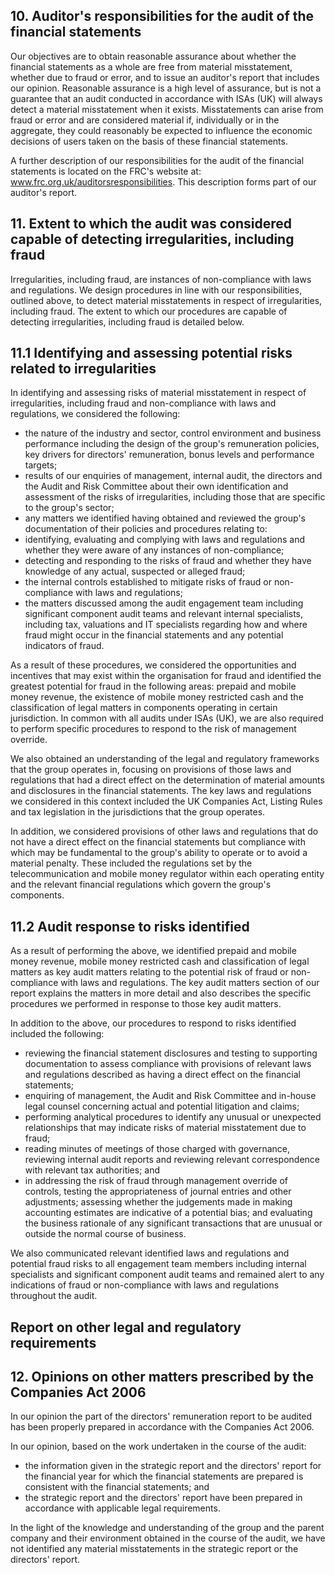 ## 10. Auditor's responsibilities for the audit of the financial statements

Our objectives are to obtain reasonable assurance about whether the financial statements as a whole are free from material misstatement, whether due to fraud or error, and to issue an auditor's report that includes our opinion. Reasonable assurance is a high level of assurance, but is not a guarantee that an audit conducted in accordance with ISAs (UK) will always detect a material misstatement when it exists. Misstatements can arise from fraud or error and are considered material if, individually or in the aggregate, they could reasonably be expected to influence the economic decisions of users taken on the basis of these financial statements.

A further description of our responsibilities for the audit of the financial statements is located on the FRC's website at: www.frc.org.uk/auditorsresponsibilities. This description forms part of our auditor's report.

## 11. Extent to which the audit was considered capable of detecting irregularities, including fraud

Irregularities, including fraud, are instances of non-compliance with laws and regulations. We design procedures in line with our responsibilities, outlined above, to detect material misstatements in respect of irregularities, including fraud. The extent to which our procedures are capable of detecting irregularities, including fraud is detailed below.

## 11.1 Identifying and assessing potential risks related to irregularities

In identifying and assessing risks of material misstatement in respect of irregularities, including fraud and non-compliance with laws and regulations, we considered the following:

-  the nature of the industry and sector, control environment and business performance including the design of the group's remuneration policies, key drivers for directors' remuneration, bonus levels and performance targets;
-  results of our enquiries of management, internal audit, the directors and the Audit and Risk Committee about their own identification and assessment of the risks of irregularities, including those that are specific to the group's sector;
-  any matters we identified having obtained and reviewed the group's documentation of their policies and procedures relating to:
-  identifying, evaluating and complying with laws and regulations and whether they were aware of any instances of non-compliance;
-  detecting and responding to the risks of fraud and whether they have knowledge of any actual, suspected or alleged fraud;
-  the internal controls established to mitigate risks of fraud or non-compliance with laws and regulations;
-  the matters discussed among the audit engagement team including significant component audit teams and relevant internal specialists, including tax, valuations and IT specialists regarding how and where fraud might occur in the financial statements and any potential indicators of fraud.

As a result of these procedures, we considered the opportunities and incentives that may exist within the organisation for fraud and identified the greatest potential for fraud in the following areas: prepaid and mobile money revenue, the existence of mobile money restricted cash and the classification of legal matters in components operating in certain jurisdiction. In common with all audits under ISAs (UK), we are also required to perform specific procedures to respond to the risk of management override.

We also obtained an understanding of the legal and regulatory frameworks that the group operates in, focusing on provisions of those laws and regulations that had a direct effect on the determination of material amounts and disclosures in the financial statements. The key laws and regulations we considered in this context included the UK Companies Act, Listing Rules and tax legislation in the jurisdictions that the group operates.

In addition, we considered provisions of other laws and regulations that do not have a direct effect on the financial statements but compliance with which may be fundamental to the group's ability to operate or to avoid a material penalty. These included the regulations set by the telecommunication and mobile money regulator within each operating entity and the relevant financial regulations which govern the group's components.

## 11.2 Audit response to risks identified

As a result of performing the above, we identified prepaid and mobile money revenue, mobile money restricted cash and classification of legal matters as key audit matters relating to the potential risk of fraud or non-compliance with laws and regulations. The key audit matters section of our report explains the matters in more detail and also describes the specific procedures we performed in response to those key audit matters.

In addition to the above, our procedures to respond to risks identified included the following:

-  reviewing the financial statement disclosures and testing to supporting documentation to assess compliance with provisions of relevant laws and regulations described as having a direct effect on the financial statements;
-  enquiring of management, the Audit and Risk Committee and in-house legal counsel concerning actual and potential litigation and claims;
-  performing analytical procedures to identify any unusual or unexpected relationships that may indicate risks of material misstatement due to fraud;
-  reading minutes of meetings of those charged with governance, reviewing internal audit reports and reviewing relevant correspondence with relevant tax authorities; and
-  in addressing the risk of fraud through management override of controls, testing the appropriateness of journal entries and other adjustments; assessing whether the judgements made in making accounting estimates are indicative of a potential bias; and evaluating the business rationale of any significant transactions that are unusual or outside the normal course of business.

We also communicated relevant identified laws and regulations and potential fraud risks to all engagement team members including internal specialists and significant component audit teams and remained alert to any indications of fraud or non-compliance with laws and regulations throughout the audit.

## Report on other legal and regulatory requirements

## 12. Opinions on other matters prescribed by the Companies Act 2006

In our opinion the part of the directors' remuneration report to be audited has been properly prepared in accordance with the Companies Act 2006.

In our opinion, based on the work undertaken in the course of the audit:

-  the information given in the strategic report and the directors' report for the financial year for which the financial statements are prepared is consistent with the financial statements; and
-  the strategic report and the directors' report have been prepared in accordance with applicable legal requirements.

In the light of the knowledge and understanding of the group and the parent company and their environment obtained in the course of the audit, we have not identified any material misstatements in the strategic report or the directors' report.